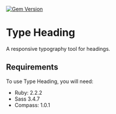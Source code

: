 [![Gem Version](https://badge.fury.io/rb/type-heading.svg)](http://badge.fury.io/rb/type-heading)

# Type Heading

A responsive typography tool for headings.

## Requirements

To use Type Heading, you will need:

- Ruby: 2.2.2
- Sass 3.4.7
- Compass: 1.0.1